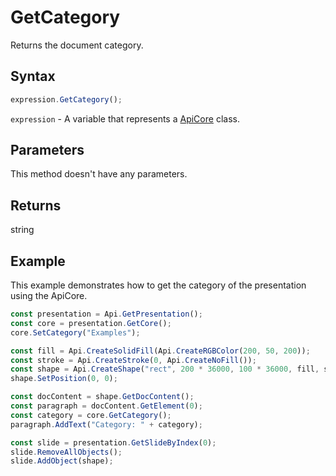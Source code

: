 # GetCategory

Returns the document category.

## Syntax

```javascript
expression.GetCategory();
```

`expression` - A variable that represents a [ApiCore](../ApiCore.md) class.

## Parameters

This method doesn't have any parameters.

## Returns

string

## Example

This example demonstrates how to get the category of the presentation using the ApiCore.

```javascript editor-pptx
const presentation = Api.GetPresentation();
const core = presentation.GetCore();
core.SetCategory("Examples");

const fill = Api.CreateSolidFill(Api.CreateRGBColor(200, 50, 200));
const stroke = Api.CreateStroke(0, Api.CreateNoFill());
const shape = Api.CreateShape("rect", 200 * 36000, 100 * 36000, fill, stroke);
shape.SetPosition(0, 0);

const docContent = shape.GetDocContent();
const paragraph = docContent.GetElement(0);
const category = core.GetCategory();
paragraph.AddText("Category: " + category);

const slide = presentation.GetSlideByIndex(0);
slide.RemoveAllObjects();
slide.AddObject(shape);

```
